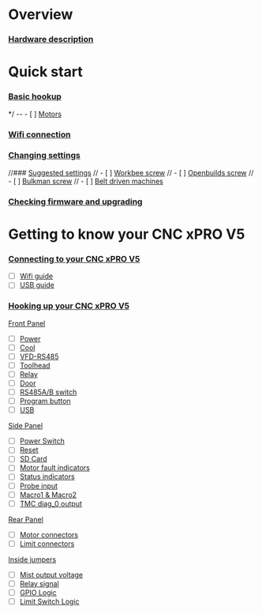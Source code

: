 # Overview

### [Hardware description](Hardware_Description)

# Quick start

### [Basic hookup](Basic-hookup)
*/ -- - [ ] [Motors](Motors) 
<!-- - [ ] [Limit switches](Limit_switches) -->

### [Wifi connection](Wifi-connection)
 
### [Changing settings](Changing-settings)

//### [Suggested settings](Suggested-settings)
// - [ ] [Workbee screw](Workbee_screw)
// - [ ] [Openbuilds screw](Openbuilds_screw)
// - [ ] [Bulkman screw](Bulkman_screw)
// - [ ] [Belt driven machines](Belt_driven_machines)

### [Checking firmware and upgrading](Checking_firmware_and_upgrading)	

# Getting to know your CNC xPRO V5
	
### [Connecting to your CNC xPRO V5](Connecting_to_your_CNC_xPRO_V5)
 - [ ] [Wifi guide](Wifi_guide)
 - [ ] [USB guide](USB_guide)

### [Hooking up your CNC xPRO V5](Hooking_up_your_CNC_xPRO_V5)	
[Front Panel](Front_Panel)
 - [ ] [Power](Power) 
 - [ ] [Cool](Cool)
 - [ ] [VFD-RS485](VFD-RS485)
 - [ ] [Toolhead](Toolhead)
 - [ ] [Relay](Relay)
 - [ ] [Door](Door)
 - [ ] [RS485A/B switch](RS485A/B_switch)
 - [ ] [Program button](Program_button)
 - [ ] [USB](USB)

[Side Panel](Side_Panel)
 - [ ] [Power Switch](Power_Switch) 
 - [ ] [Reset](Reset)
 - [ ] [SD Card](SD_Card)
 - [ ] [Motor fault indicators](Motor_fault_indicators)
 - [ ] [Status indicators](Status_indicators)
 - [ ] [Probe input](Probe_input)
 - [ ] [Macro1 & Macro2](Macro1_&_Macro2)
 - [ ] [TMC diag_0 output](TMC_diag_0_output)

[Rear Panel](Rear_Panel)
 - [ ] [Motor connectors](Motor_connectors) 
 - [ ] [Limit connectors](Limit_connectors)

[Inside jumpers](Inside_jumpers)
 - [ ] [Mist output voltage](Mist_output_voltage)
 - [ ] [Relay signal](Relay_signal) 
 - [ ] [GPIO Logic](GPIO_Logic)
 - [ ] [Limit Switch Logic](Limit_Switch_Logic)
